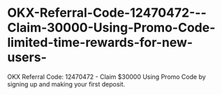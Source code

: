 # OKX-Referral-Code-12470472---Claim-30000-Using-Promo-Code-limited-time-rewards-for-new-users-
OKX Referral Code: 12470472 - Claim $30000 Using Promo Code by signing up and making your first deposit.
